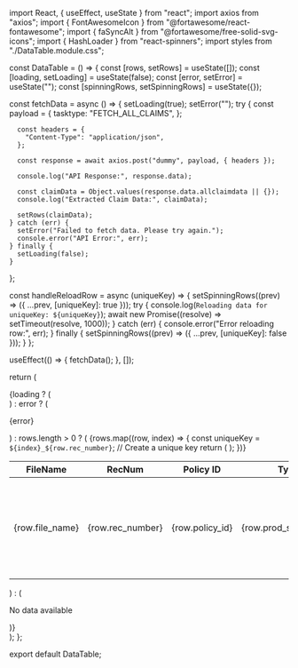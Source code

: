   
import React, { useEffect, useState } from "react";
import axios from "axios";
import { FontAwesomeIcon } from "@fortawesome/react-fontawesome";
import { faSyncAlt } from "@fortawesome/free-solid-svg-icons";
import { HashLoader } from "react-spinners";
import styles from "./DataTable.module.css";

const DataTable = () => {
  const [rows, setRows] = useState([]);
  const [loading, setLoading] = useState(false);
  const [error, setError] = useState("");
  const [spinningRows, setSpinningRows] = useState({});

  const fetchData = async () => {
    setLoading(true);
    setError("");
    try {
      const payload = {
        tasktype: "FETCH_ALL_CLAIMS",
      };

      const headers = {
        "Content-Type": "application/json",
      };

      const response = await axios.post("dummy", payload, { headers });

      console.log("API Response:", response.data);

      const claimData = Object.values(response.data.allclaimdata || {});
      console.log("Extracted Claim Data:", claimData);

      setRows(claimData);
    } catch (err) {
      setError("Failed to fetch data. Please try again.");
      console.error("API Error:", err);
    } finally {
      setLoading(false);
    }
  };

  const handleReloadRow = async (uniqueKey) => {
    setSpinningRows((prev) => ({ ...prev, [uniqueKey]: true }));
    try {
      console.log(`Reloading data for uniqueKey: ${uniqueKey}`);
      await new Promise((resolve) => setTimeout(resolve, 1000));
    } catch (err) {
      console.error("Error reloading row:", err);
    } finally {
      setSpinningRows((prev) => ({ ...prev, [uniqueKey]: false }));
    }
  };

  useEffect(() => {
    fetchData();
  }, []);

  return (
    <div className={styles.tableContainer}>
      {loading ? (
        <div className={styles.spinnerContainer}>
          <HashLoader color="#0f5fdc" size={40} />
        </div>
      ) : error ? (
        <p className={styles.error}>{error}</p>
      ) : rows.length > 0 ? (
        <table className={styles.table}>
          <thead>
            <tr>
              <th>FileName</th>
              <th>RecNum</th>
              <th>Policy ID</th>
              <th>Type</th>
              <th>Summary</th>
              <th>Status</th>
              <th>Actions</th>
            </tr>
          </thead>
          <tbody>
            {rows.map((row, index) => {
              const uniqueKey = `${index}_${row.rec_number}`; // Create a unique key
              return (
                <tr key={uniqueKey}>
                  <td>{row.file_name}</td>
                  <td>{row.rec_number}</td>
                  <td>{row.policy_id}</td>
                  <td>{row.prod_sheet_type}</td>
                  <td>{row.summary}</td>
                  <td>{row.status || "Pending"}</td>
                  <td>
                    <button
                      className={styles.reloadButton}
                      onClick={() => handleReloadRow(uniqueKey)}
                    >
                      <FontAwesomeIcon
                        icon={faSyncAlt}
                        className={`${styles.reloadIcon} ${
                          spinningRows[uniqueKey] ? "fa-spin" : ""
                        }`}
                      />
                    </button>
                  </td>
                </tr>
              );
            })}
          </tbody>
        </table>
      ) : (
        <p className={styles.noData}>No data available</p>
      )}
    </div>
  );
};

export default DataTable;
